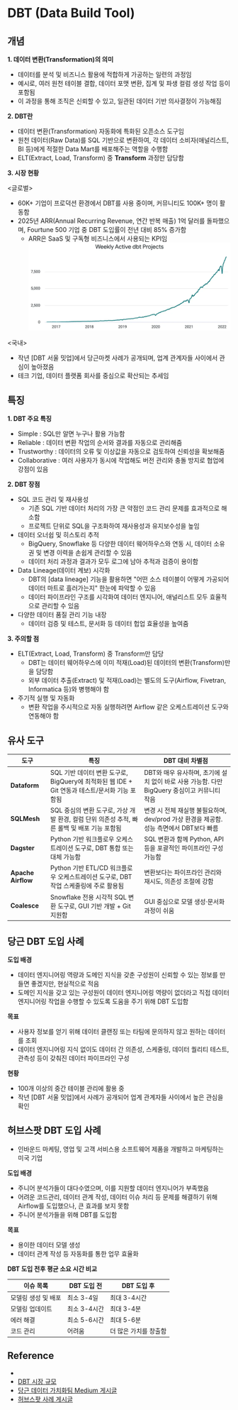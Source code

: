 # DBT (Data Build Tool)

## 개념

**1. 데이터 변환(Transformation)의 의미**
- 데이터를 분석 및 비즈니스 활용에 적합하게 가공하는 일련의 과정임
- 예시로, 여러 원천 테이블 결합, 데이터 포맷 변환, 집계 및 파생 컬럼 생성 작업 등이 포함됨
- 이 과정을 통해 조직은 신뢰할 수 있고, 일관된 데이터 기반 의사결정이 가능해짐

**2. DBT란**
- 데이터 변환(Transformation) 자동화에 특화된 오픈소스 도구임
- 원천 데이터(Raw Data)를 SQL 기반으로 변환하여, 각 데이터 소비자(애널리스트, BI 등)에게 적절한 Data Mart를 배포해주는 역할을 수행함
- ELT(Extract, Load, Transform) 중 **Transform** 과정만 담당함

**3. 시장 현황**

<글로벌>
- 60K+ 기업이 프로덕션 환경에서 DBT를 사용 중이며, 커뮤니티도 100K+ 명이 활동함
- 2025년 ARR(Annual Recurring Revenue, 연간 반복 매출) 1억 달러를 돌파했으며, Fourtune 500 기업 중 DBT 도입률이 전년 대비 85% 증가함
    - ARR은 SaaS 및 구독형 비즈니스에서 사용되는 KPI임
![alt text](png/DBT01.png)

<국내>
- 작년 [DBT 서울 밋업]에서 당근마켓 사례가 공개되며, 업계 관계자들 사이에서 관심이 높아졌음
- 테크 기업, 데이터 플랫폼 회사를 중심으로 확산되는 추세임


## 특징

**1. DBT 주요 특징**
- Simple : SQL만 알면 누구나 활용 가능함
- Reliable : 데이터 변환 작업의 순서와 결과를 자동으로 관리해줌
- Trustworthy : 데이터의 오류 및 이상값을 자동으로 검토하여 신뢰성을 확보해줌
- Collaborative : 여러 사용자가 동시에 작업해도 버전 관리와 충돌 방지로 협업에 강점이 있음

**2. DBT 장점**
- SQL 코드 관리 및 재사용성
    - 기존 SQL 기반 데이터 처리의 가장 큰 약점인 코드 관리 문제를 효과적으로 해소함
    - 프로젝트 단위로 SQL을 구조화하여 재사용성과 유지보수성을 높임
- 데이터 오너쉽 및 히스토리 추적
    - BigQuery, Snowflake 등 다양한 데이터 웨어하우스와 연동 시, 데이터 소유권 및 변경 이력을 손쉽게 관리할 수 있음
    - 데이터 처리 과정과 결과가 모두 로그에 남아 추적과 검증이 용이함
- Data Lineage(데이터 계보) 시각화
    - DBT의 [data lineage] 기능을 활용하면 "어떤 소스 테이블이 어떻게 가공되어 데이터 마트로 흘러가는지" 한눈에 파악할 수 있음
    - 데이터 파이프라인 구조를 시각화여 데이터 엔지니어, 애널리스트 모두 효율적으로 관리할 수 있음
- 다양한 데이터 품질 관리 기능 내장
    - 데이터 검증 및 테스트, 문서화 등 데이터 헙업 효율성을 높여줌
    
**3. 주의할 점**
- ELT(Extract, Load, Transform) 중 Transform만 담당
    - DBT는 데이터 웨어하우스에 이미 적재(Load)된 데이터의 변환(Transform)만을 담당함
    - 외부 데이터 추출(Extract) 및 적재(Load)는 별도의 도구(Airflow, Fivetran, Informatica 등)와 병행해야 함
- 주기적 실행 및 자동화
    - 변환 작업을 주시적으로 자동 실행하려면 Airflow 같은 오케스트레이션 도구와 연동해야 함
    
## 유사 도구

| 도구 | 특징 | DBT 대비 차별점 |
|---|---|---|
| **Dataform** | SQL 기반 데이터 변환 도구로, BigQuery에 최적화된 웹 IDE + Git 연동과 테스트/문서화 기능 포함됨 | DBT와 매우 유사하며, 초기에 설치 없이 바로 사용 가능함. 다만 BigQuery 중심이고 커뮤니티 작음 |
| **SQLMesh** | SQL 중심의 변환 도구로, 가상 개발 환경, 컬럼 단위 의존성 추적, 빠른 롤백 및 배포 기능 포함됨 | 변경 시 전체 재실행 불필요하며, dev/prod 가상 환경을 제공함. 성능 측면에서 DBT보다 빠름 |
| **Dagster** | Python 기반 워크플로우 오케스트레이션 도구로, DBT 통합 또는 대체 가능함 | SQL 변환과 함께 Python, API 등을 포괄적인 파이프라인 구성 가능함 |
| **Apache Airflow** | Python 기반 ETL/CD 워크플로우 오케스트레이션 도구로, DBT 작업 스케줄링에 주로 활용됨 | 변환보다는 파이프라인 관리와 재시도, 의존성 조절에 강함 |
| **Coalesce** | Snowflake 전용 시각적 SQL 변환 도구로, GUI 기반 개발 + Git 지원함 | GUI 중심으로 모델 생성·문서화 과정이 쉬움 |



## 당근 DBT 도입 사례

**도입 배경**
- 데이터 엔지니어링 역량과 도메인 지식을 갖춘 구성원이 신뢰할 수 있는 정보를 만들면 좋겠지만, 현실적으로 적음
- 도메인 지식을 갖고 있는 구성원이 데이터 엔지니어링 역량이 없더라고 직접 데이터 엔지니어링 작업을 수행할 수 있도록 도움을 주기 위해 DBT 도입함

**목표**
- 사용자 정보를 얻기 위해 데이터 클랜징 또는 타팀에 문의하지 않고 원하는 데이터를 조회
- 데이터 엔지니어링 지식 없이도 데이터 간 의존성, 스케줄링, 데이터 퀄리티 테스트, 관측성 등이 갖춰진 데이터 파이프라인 구성

**현황**
- 100개 이상의 중간 테이블 관리에 활용 중
- 작년 [DBT 서울 밋업]에서 사례가 공개되어 업계 관계자들 사이에서 높은 관심을 확인

## 허브스팟 DBT 도입 사례

- 인바운드 마케팅, 영업 및 고객 서비스용 소프트웨어 제품을 개발하고 마케팅하는 미국 기업


**도입 배경**
- 주니어 분석가들이 대다수였으며, 이를 지원할 데이터 엔지니어가 부족했음
- 어려운 코드관리, 데이터 관계 작성, 데이터 이슈 처리 등 문제를 해결하기 위해 Airflow를 도입했으나, 큰 효과를 보지 못함
- 주니어 분석가들을 위해 DBT를 도입함

**목표**
- 용이한 데이터 모델 생성
- 데이터 관계 작성 등 자동화를 통한 업무 효율화

**DBT 도입 전후 평균 소요 시간 비교**

| 이슈 목록 | DBT 도입 전 | DBT 도입 후 |
|---|---|---|
| 모델링 생성 및 배포 | 최소 3-4일 | 최대 3-4시간 |
| 모델링 업데이트 | 최소 3-4시간 | 최대 3-4분 |
| 에러 해결 | 최소 5-6시간 | 최대 5-6분 |
| 코드 관리 | 어려움 | 더 많은 가치를 창출함 |



## Reference

- [](https://mungiyo.tistory.com/54)
- [DBT 시장 규모](https://www.prnewswire.com/news-releases/dbt-labs-surges-past-100-million-in-annual-recurring-revenue-driven-by-significant-adoption-from-fortune-500-companies-302368083.html?utm_source=chatgpt.com)
- [당근 데이터 가치화팀 Medium 게시글](https://medium.com/daangn/dbt%EC%99%80-airflow-%EB%8F%84%EC%9E%85%ED%95%98%EB%A9%B0-%EB%A7%88%EC%A3%BC%ED%95%9C-7%EA%B0%80%EC%A7%80-%EB%AC%B8%EC%A0%9C%EB%93%A4-61250a9904ab)
- [허브스팟 사례 게시글](https://blog.naver.com/datamarketing/222924918962)

[1]: https://medium.com/refined-and-refactored/dbt-vs-dataform-which-one-should-you-choose-213386ff69dd?utm_source=chatgpt.com "Dbt vs. Dataform: Which one should you choose? - Medium"
[2]: https://medium.com/%40narendrababuoggu393/dbt-vs-dataform-the-data-engineers-guide-52b251e33c9a?utm_source=chatgpt.com "DBT vs Dataform: The Data Engineer's Guide - Medium"
[3]: https://www.synq.io/blog/dbt-vs-sqlmesh-a-comparison-for-modern-data-teams?utm_source=chatgpt.com "dbt vs SQLMesh: A Comparison For Modern Data Teams - SYNQ"
[4]: https://tobikodata.com/blog/tobiko-dbt-benchmark-databricks?utm_source=chatgpt.com "Databricks benchmark study shows SQLMesh outperforms dbt Core ..."
[5]: https://sqlmesh.readthedocs.io/en/stable/comparisons/?utm_source=chatgpt.com "Comparisons - SQLMesh"
[6]: https://www.reddit.com/r/dataengineering/comments/1j5bttx/sqlmesh_versus_dbt_core_seems_like_a_nobrainer/?utm_source=chatgpt.com "SQLMesh versus dbt Core - Seems like a no-brainer"
[7]: https://estuary.dev/blog/dbt-alternatives/?utm_source=chatgpt.com "Top dbt Alternatives & Competitors for Modern Data Teams (2025)"
